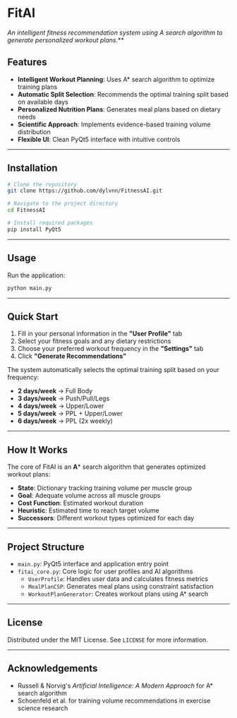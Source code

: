 # FitAI

**An intelligent fitness recommendation system using A* search algorithm to generate personalized workout plans.***

## Features

- **Intelligent Workout Planning**: Uses A* search algorithm to optimize training plans  
- **Automatic Split Selection**: Recommends the optimal training split based on available days  
- **Personalized Nutrition Plans**: Generates meal plans based on dietary needs  
- **Scientific Approach**: Implements evidence-based training volume distribution  
- **Flexible UI**: Clean PyQt5 interface with intuitive controls  

---

## Installation

```bash
# Clone the repository
git clone https://github.com/dylvnn/FitnessAI.git

# Navigate to the project directory
cd FitnessAI

# Install required packages
pip install PyQt5
```

---

## Usage

Run the application:

```bash
python main.py
```

---

## Quick Start

1. Fill in your personal information in the **"User Profile"** tab  
2. Select your fitness goals and any dietary restrictions  
3. Choose your preferred workout frequency in the **"Settings"** tab  
4. Click **"Generate Recommendations"**

The system automatically selects the optimal training split based on your frequency:

- **2 days/week** → Full Body  
- **3 days/week** → Push/Pull/Legs  
- **4 days/week** → Upper/Lower  
- **5 days/week** → PPL + Upper/Lower  
- **6 days/week** → PPL (2x weekly)  

---

## How It Works

The core of FitAI is an **A*** search algorithm that generates optimized workout plans:

- **State**: Dictionary tracking training volume per muscle group  
- **Goal**: Adequate volume across all muscle groups  
- **Cost Function**: Estimated workout duration  
- **Heuristic**: Estimated time to reach target volume  
- **Successors**: Different workout types optimized for each day  

---

## Project Structure

- `main.py`: PyQt5 interface and application entry point  
- `fitai_core.py`: Core logic for user profiles and AI algorithms  
  - `UserProfile`: Handles user data and calculates fitness metrics  
  - `MealPlanCSP`: Generates meal plans using constraint satisfaction  
  - `WorkoutPlanGenerator`: Creates workout plans using A* search  

---

## License

Distributed under the MIT License. See `LICENSE` for more information.

---

## Acknowledgements

- Russell & Norvig's *Artificial Intelligence: A Modern Approach* for A* search algorithm  
- Schoenfeld et al. for training volume recommendations in exercise science research

